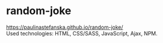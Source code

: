 # random-joke
https://paulinastefanska.github.io/random-joke/ <br>
Used technologies: HTML, CSS/SASS, JavaScript, Ajax, NPM. <br>
